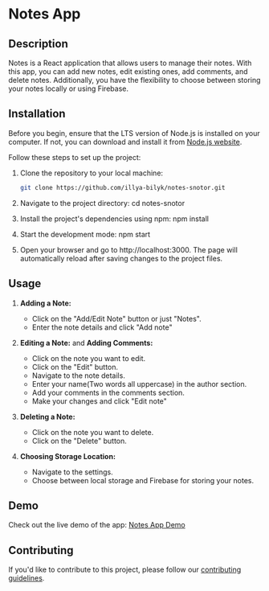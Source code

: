 # Notes App

## Description

Notes is a React application that allows users to manage their notes. With this
app, you can add new notes, edit existing ones, add comments, and delete notes.
Additionally, you have the flexibility to choose between storing your notes
locally or using Firebase.

## Installation

Before you begin, ensure that the LTS version of Node.js is installed on your
computer. If not, you can download and install it from
[Node.js website](https://nodejs.org/).

Follow these steps to set up the project:

1. Clone the repository to your local machine:

   ```bash
   git clone https://github.com/illya-bilyk/notes-snotor.git
   ```

2. Navigate to the project directory: cd notes-snotor
3. Install the project's dependencies using npm: npm install
4. Start the development mode: npm start
5. Open your browser and go to http://localhost:3000. The page will
   automatically reload after saving changes to the project files.

## Usage

1. **Adding a Note:**

   - Click on the "Add/Edit Note" button or just "Notes".
   - Enter the note details and click "Add note"

2. **Editing a Note:** and **Adding Comments:**

   - Click on the note you want to edit.
   - Click on the "Edit" button.
   - Navigate to the note details.
   - Enter your name(Two words all uppercase) in the author section.
   - Add your comments in the comments section.
   - Make your changes and click "Edit note"

3. **Deleting a Note:**

   - Click on the note you want to delete.
   - Click on the "Delete" button.

4. **Choosing Storage Location:**
   - Navigate to the settings.
   - Choose between local storage and Firebase for storing your notes.

## Demo

Check out the live demo of the app:
[Notes App Demo](https://illya-bilyk.github.io/notes-snotor/)

## Contributing

If you'd like to contribute to this project, please follow our
[contributing guidelines](https://github.com/illya-bilyk/).
